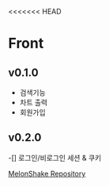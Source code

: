 <<<<<<< HEAD
# Front
## v0.1.0
- 검색기능
- 차트 출력
- 회원가입

## v0.2.0
-[] 로그인/비로그인 세션 & 쿠키

[MelonShake Repository](https://github.com/Melon-Shake/MAIN)


